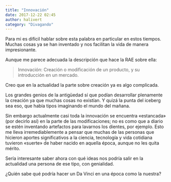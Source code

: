 ```yaml
---
title: "Innovación"
date: 2017-12-22 02:45
author: halivert
category: "Divagando"
---
```


Para mi es difícil hablar sobre esta palabra en particular en estos tiempos.
Muchas cosas ya se han inventado y nos facilitan la vida de manera
impresionante.

Aunque me parece adecuada la descripción que hace la RAE sobre ella:

> Innovación: Creación o modificación de un producto, y su introducción en un
> mercado.

<!-- Seguir leyendo -->

Creo que en la actualidad la parte sobre creación ya es algo complicada.

Los grandes genios de la antigüedad sí que podían desarrollar plenamente la
creación ya que muchas cosas no existían. Y quizá la punta del iceberg sea
eso, que había tipos imaginando el mundo del mañana.

Sin embargo actualmente casi toda la innovación se encuentra «estancada» (por
decirlo así) en la parte de las modificaciones; no es como que a diario se
estén inventando artefactos para lavarnos los dientes, por ejemplo. Esto me
lleva irremediablemente a pensar que muchas de las personas que hicieron
aportes significativos a la ciencia, tecnología y vida cotidiana tuvieron
«suerte» de haber nacido en aquella época, aunque no les quita mérito.

Sería interesante saber ahora con qué ideas nos podría salir en la actualidad
una persona de ese tipo, con genialidad.

¿Quién sabe qué podría hacer un Da Vinci en una época como la nuestra?
